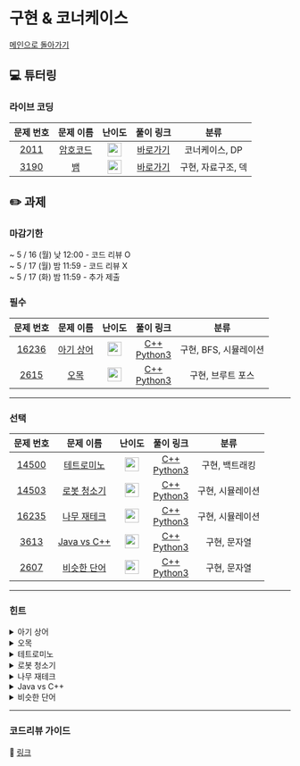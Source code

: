 # 구현 & 코너케이스

[메인으로 돌아가기](https://github.com/Altu-Bitu-2/Notice)

## 💻 튜터링

### 라이브 코딩

|문제 번호|문제 이름|난이도|풀이 링크|분류|
| :-----: | :-----: | :-----: | :-----: | :-----: |
|<a href="https://www.acmicpc.net/problem/1753" target="_blank">2011</a>|<a href="https://www.acmicpc.net/problem/2011" target="_blank">암호코드</a>|<img height="25px" width="25px" src="https://static.solved.ac/tier_small/11.svg"/>|[바로가기](https://github.com/Altu-Bitu-2/Notice/blob/main/05%EC%9B%94%2010%EC%9D%BC%20-%20%EA%B5%AC%ED%98%84%20%26%20%EC%BD%94%EB%84%88%EC%BC%80%EC%9D%B4%EC%8A%A4/%EB%9D%BC%EC%9D%B4%EB%B8%8C%20%EC%BD%94%EB%94%A9/2011.cpp)|코너케이스, DP|
|<a href="https://www.acmicpc.net/problem/11404" target="_blank">3190</a>|<a href="https://www.acmicpc.net/problem/3190" target="_blank">뱀</a>|<img height="25px" width="25px" src="https://static.solved.ac/tier_small/11.svg"/>|[바로가기](https://github.com/Altu-Bitu-2/Notice/blob/main/05%EC%9B%94%2010%EC%9D%BC%20-%20%EA%B5%AC%ED%98%84%20%26%20%EC%BD%94%EB%84%88%EC%BC%80%EC%9D%B4%EC%8A%A4/%EB%9D%BC%EC%9D%B4%EB%B8%8C%20%EC%BD%94%EB%94%A9/3190.cpp)|구현, 자료구조, 덱|



## ✏️ 과제
### 마감기한
~ 5 / 16 (월) 낮 12:00 - 코드 리뷰 O </br>
~ 5 / 17 (월) 밤 11:59 - 코드 리뷰 X </br>
~ 5 / 17 (화) 밤 11:59 - 추가 제출 </br>

### 필수

|문제 번호|문제 이름|난이도|풀이 링크|분류|
| :-----: | :-----: | :-----: | :-----: | :-----: |
|<a href="https://www.acmicpc.net/problem/16236" target="_blank">16236</a>|<a href="https://www.acmicpc.net/problem/16236" target="_blank">아기 상어</a>|<img height="25px" width="25px" src="https://static.solved.ac/tier_small/13.svg"/>|[C++](https://github.com/Altu-Bitu-2/Notice/blob/main/05%EC%9B%94%2010%EC%9D%BC%20-%20%EA%B5%AC%ED%98%84%20%26%20%EC%BD%94%EB%84%88%EC%BC%80%EC%9D%B4%EC%8A%A4/%EA%B3%BC%EC%A0%9C/16236.cpp)<br/>[Python3](https://github.com/Altu-Bitu-2/Notice/blob/main/05%EC%9B%94%2010%EC%9D%BC%20-%20%EA%B5%AC%ED%98%84%20%26%20%EC%BD%94%EB%84%88%EC%BC%80%EC%9D%B4%EC%8A%A4/%EA%B3%BC%EC%A0%9C/16236.py)|구현, BFS, 시뮬레이션|
|<a href="https://www.acmicpc.net/problem/2615" target="_blank">2615</a>|<a href="https://www.acmicpc.net/problem/2615" target="_blank">오목</a>|<img height="25px" width="25px" src="https://static.solved.ac/tier_small/9.svg"/>|[C++](https://github.com/Altu-Bitu-2/Notice/blob/main/05%EC%9B%94%2010%EC%9D%BC%20-%20%EA%B5%AC%ED%98%84%20%26%20%EC%BD%94%EB%84%88%EC%BC%80%EC%9D%B4%EC%8A%A4/%EA%B3%BC%EC%A0%9C/2615.cpp)<br/>[Python3](https://github.com/Altu-Bitu-2/Notice/blob/main/05%EC%9B%94%2010%EC%9D%BC%20-%20%EA%B5%AC%ED%98%84%20%26%20%EC%BD%94%EB%84%88%EC%BC%80%EC%9D%B4%EC%8A%A4/%EA%B3%BC%EC%A0%9C/2615.py)|구현, 브루트 포스|

---

### 선택

|문제 번호|문제 이름|난이도|풀이 링크|분류|
| :-----: | :-----: | :-----: | :-----: | :-----: |
|<a href="https://www.acmicpc.net/problem/14500" target="_blank">14500</a>|<a href="https://www.acmicpc.net/problem/14500" target="_blank">테트로미노</a>|<img height="25px" width="25px" src="https://static.solved.ac/tier_small/11.svg"/>|[C++](https://github.com/Altu-Bitu-2/Notice/blob/main/05%EC%9B%94%2010%EC%9D%BC%20-%20%EA%B5%AC%ED%98%84%20%26%20%EC%BD%94%EB%84%88%EC%BC%80%EC%9D%B4%EC%8A%A4/%EA%B3%BC%EC%A0%9C/14500.cpp)<br/>[Python3](https://github.com/Altu-Bitu-2/Notice/blob/main/05%EC%9B%94%2010%EC%9D%BC%20-%20%EA%B5%AC%ED%98%84%20%26%20%EC%BD%94%EB%84%88%EC%BC%80%EC%9D%B4%EC%8A%A4/%EA%B3%BC%EC%A0%9C/14500.py)|구현, 백트래킹|
|<a href="https://www.acmicpc.net/problem/14503" target="_blank">14503</a>|<a href="https://www.acmicpc.net/problem/14503" target="_blank">로봇 청소기</a>|<img height="25px" width="25px" src="https://static.solved.ac/tier_small/11.svg"/>|[C++](https://github.com/Altu-Bitu-2/Notice/blob/main/05%EC%9B%94%2010%EC%9D%BC%20-%20%EA%B5%AC%ED%98%84%20%26%20%EC%BD%94%EB%84%88%EC%BC%80%EC%9D%B4%EC%8A%A4/%EA%B3%BC%EC%A0%9C/14503.cpp)<br/>[Python3](https://github.com/Altu-Bitu-2/Notice/blob/main/05%EC%9B%94%2010%EC%9D%BC%20-%20%EA%B5%AC%ED%98%84%20%26%20%EC%BD%94%EB%84%88%EC%BC%80%EC%9D%B4%EC%8A%A4/%EA%B3%BC%EC%A0%9C/14503.py)|구현, 시뮬레이션|
|<a href="https://www.acmicpc.net/problem/16235" target="_blank">16235</a>|<a href="https://www.acmicpc.net/problem/16235" target="_blank">나무 재테크</a>|<img height="25px" width="25px" src="https://static.solved.ac/tier_small/12.svg"/>|[C++](https://github.com/Altu-Bitu-2/Notice/blob/main/05%EC%9B%94%2010%EC%9D%BC%20-%20%EA%B5%AC%ED%98%84%20%26%20%EC%BD%94%EB%84%88%EC%BC%80%EC%9D%B4%EC%8A%A4/%EA%B3%BC%EC%A0%9C/16235.cpp)<br/>[Python3](https://github.com/Altu-Bitu-2/Notice/blob/main/05%EC%9B%94%2010%EC%9D%BC%20-%20%EA%B5%AC%ED%98%84%20%26%20%EC%BD%94%EB%84%88%EC%BC%80%EC%9D%B4%EC%8A%A4/%EA%B3%BC%EC%A0%9C/16235.py)|구현, 시뮬레이션|
|<a href="https://www.acmicpc.net/problem/3613" target="_blank">3613</a>|<a href="https://www.acmicpc.net/problem/13613" target="_blank">Java vs C++</a>|<img height="25px" width="25px" src="https://static.solved.ac/tier_small/8.svg"/>|[C++](https://github.com/Altu-Bitu-2/Notice/blob/main/05%EC%9B%94%2010%EC%9D%BC%20-%20%EA%B5%AC%ED%98%84%20%26%20%EC%BD%94%EB%84%88%EC%BC%80%EC%9D%B4%EC%8A%A4/%EA%B3%BC%EC%A0%9C/3613.cpp)<br/>[Python3](https://github.com/Altu-Bitu-2/Notice/blob/main/05%EC%9B%94%2010%EC%9D%BC%20-%20%EA%B5%AC%ED%98%84%20%26%20%EC%BD%94%EB%84%88%EC%BC%80%EC%9D%B4%EC%8A%A4/%EA%B3%BC%EC%A0%9C/3613.py)|구현, 문자열|
|<a href="https://www.acmicpc.net/problem/2607" target="_blank">2607</a>|<a href="https://www.acmicpc.net/problem/2607" target="_blank">비슷한 단어</a>|<img height="25px" width="25px" src="https://static.solved.ac/tier_small/7.svg"/>|[C++](https://github.com/Altu-Bitu-2/Notice/blob/main/05%EC%9B%94%2010%EC%9D%BC%20-%20%EA%B5%AC%ED%98%84%20%26%20%EC%BD%94%EB%84%88%EC%BC%80%EC%9D%B4%EC%8A%A4/%EA%B3%BC%EC%A0%9C/2607.cpp)<br/>[Python3](https://github.com/Altu-Bitu-2/Notice/blob/main/05%EC%9B%94%2010%EC%9D%BC%20-%20%EA%B5%AC%ED%98%84%20%26%20%EC%BD%94%EB%84%88%EC%BC%80%EC%9D%B4%EC%8A%A4/%EA%B3%BC%EC%A0%9C/2607.py)|구현, 문자열|



---

### 힌트
<details>
<summary>아기 상어</summary>
<div markdown="1">
&nbsp;&nbsp;&nbsp;&nbsp;
  상어가 먹을 물고기를 어떤 방법으로 찾아야 할까요? 먹을 수 있는 물고기가 여러 마리일 때는 어떻게 해야 할까요? 상어가 이동할 곳만 잘 찾으면 나머지는 어렵지 않아요. 입력이 정말 작으니 그 어떤 방법을 써도 괜찮아요.
</div>
</details>

<details>
<summary>오목</summary>
<div markdown="1">
&nbsp;&nbsp;&nbsp;&nbsp;
  특정 위치를 가장 왼쪽(또는 가장 위)로 하는 가능한 모든 오목의 배치가 뭘까요? 근데 이 특정 위치가 정말 가장 왼쪽이라는 보장이 있을까요? 어떨 때 육목이 될까요?
</div>
</details>

<details>
<summary>테트로미노</summary>
<div markdown="1">
&nbsp;&nbsp;&nbsp;&nbsp;
  모든 모양을 하나하나 해보기엔 경우의 수가 너무 많아요. 각 블럭들을 회전해보면 보라색 블럭을 제외하곤 다들 공통점이 있는 걸 파악할 수 있어요! 각 블럭의 원소를 탐색하며 모양을 만들어볼까요? 어떤 탐색 알고리즘을 활용할 수 있을까요?
</div>
</details>

<details>
<summary>로봇 청소기</summary>
<div markdown="1">
&nbsp;&nbsp;&nbsp;&nbsp;
  방향을 다루는 문제는 많이 풀어봤으니 이제 어떻게 구현해야 하는지 어느 정도 감이 오실 거예요. 한 바퀴 돌아서 다시 원래 자리로 온 경우를 파악하기 위해 방향을 바꿀 때마다 카운트를 해줘야겠네요!
</div>
</details>

<details>
<summary>나무 재테크</summary>
<div markdown="1">
&nbsp;&nbsp;&nbsp;&nbsp;
  문제의 설명 그대로 구현하면 되는 문제예요. 대신 시간 조건이 까다로우니 주의합시다! 만약 함수를 사용한다면 가급적 모든 변수를 주소 값으로 보내주는 게 좋아요.
</div>
</details>

<details>
<summary>Java vs C++</summary>
<div markdown="1">
&nbsp;&nbsp;&nbsp;&nbsp;
  변수명이 C++ 형식에도 일치하고 Java 형식에도 일치하면 어떻게 되나요? 그리고 일단 에러가 나는 것부터 찾아볼까요?
</div>
</details>

<details>
<summary>비슷한 단어</summary>
<div markdown="1">
&nbsp;&nbsp;&nbsp;&nbsp;
  단어가 일치하는지 확인하는 게 아니라 구성을 비교해야 해요. 이럴 때 가장 간단한 방법은 뭘까요? 꽤 자주 말한 것 같지만, 알파벳은 겨우 26개입니다!
</div>
</details>


---

### 코드리뷰 가이드

🔗 [링크](https://www.notion.so/05-10-58fc7df502d5433682b8984610561ff3)
